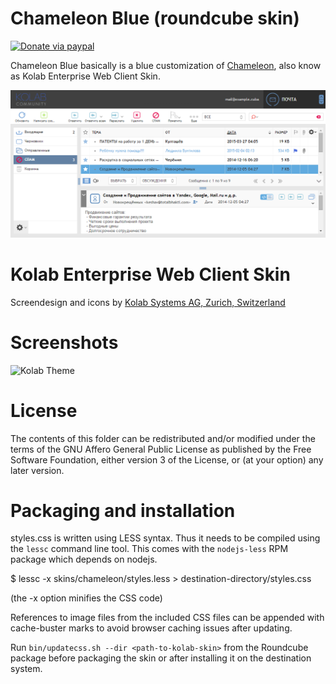 Chameleon Blue (roundcube skin)
===============================
[![Donate via paypal](https://img.shields.io/badge/paypal-donate-yellow.svg)](https://www.paypal.me/kosko/10 "Consider donation")


Chameleon Blue basically is a blue customization of [Chameleon](https://git.kolab.org/diffusion/RSC/), also know as Kolab Enterprise Web Client Skin.


![Preview of Chameleon Blue](screenshots/preview.png "Preview of Chameleon Blue")


Kolab Enterprise Web Client Skin
================================

Screendesign and icons by [Kolab Systems AG, Zurich, Switzerland](http://kolabsys.com)
# Screenshots
![Kolab Theme](screenshots/preview.jpg)


# License
The contents of this folder can be redistributed and/or modified
under the terms of the GNU Affero General Public License as published
by the Free Software Foundation, either version 3 of the License,
or (at your option) any later version.


# Packaging and installation


styles.css is written using LESS syntax. Thus it needs to be compiled
using the `lessc` command line tool. This comes with the `nodejs-less`
RPM package which depends on nodejs.

 $ lessc -x skins/chameleon/styles.less > destination-directory/styles.css

(the -x option minifies the CSS code)

References to image files from the included CSS files can be appended
with cache-buster marks to avoid browser caching issues after updating.

Run `bin/updatecss.sh --dir <path-to-kolab-skin>` from the Roundcube
package before packaging the skin or after installing it on the
destination system.
